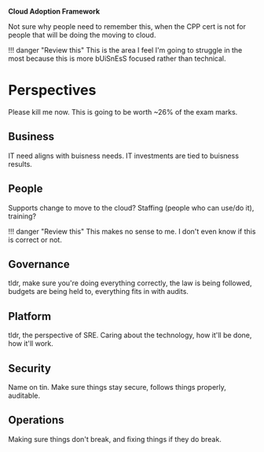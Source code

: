 **Cloud Adoption Framework**

Not sure why people need to remember this, when the CPP cert is not for people that will be doing the moving to cloud.

!!! danger "Review this"
    This is the area I feel I'm going to struggle in the most because this is more bUiSnEsS focused rather than technical.

# Perspectives

Please kill me now. This is going to be worth ~26% of the exam marks.

## Business

IT need aligns with buisness needs. IT investments are tied to buisness results.

## People

Supports change to move to the cloud? Staffing (people who can use/do it), training?

!!! danger "Review this"
    This makes no sense to me. I don't even know if this is correct or not.

## Governance 

tldr, make sure you're doing everything correctly, the law is being followed, budgets are being held to, everything fits in with audits.

## Platform

tldr, the perspective of SRE. Caring about the technology, how it'll be done, how it'll work.

## Security

Name on tin. Make sure things stay secure, follows things properly, auditable.

## Operations 

Making sure things don't break, and fixing things if they do break.